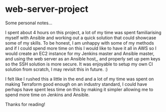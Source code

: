 # web-server-project

Some personal notes...

I spent about 4 hours on this project, a lot of my time was spent familiarising myself with Ansible and working out a quick solution that could showcase some of my skills. To be honest, I am unhappy with some of my methods and if I could spend more time on this I would like to have it all in AWS so I would create an EC2 instance for my Jenkins master and Ansible master, and using the web server as an Ansible host,, and properly set up pem keys so the SSH solution is more secure. It was enjoyable to setup my own CI solution from scratch, I may revisit this in future. :)

I felt like I rushed this a little in the end and a lot of my time was spent on making Terraform good enough on an industry standard, I could have perhaps have spent less time on this by making it simpler allowing me to spend more time on Jenkins and Ansible.

Thanks for reading!
